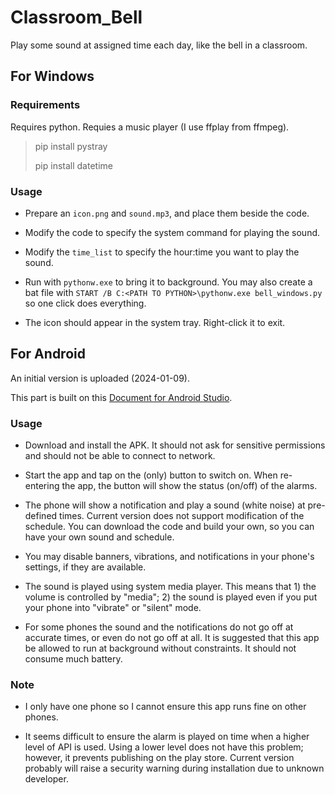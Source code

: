 # Classroom_Bell

Play some sound at assigned time each day, like the bell in a classroom.

## For Windows

### Requirements

Requires python. Requies a music player (I use ffplay from ffmpeg).

> pip install pystray
> 
> pip install datetime

### Usage

- Prepare an `icon.png` and `sound.mp3`, and place them beside the code.
  
- Modify the code to specify the system command for playing the sound.
  
- Modify the `time_list` to specify the hour:time you want to play the sound.
  
- Run with `pythonw.exe` to bring it to background. You may also create a bat file with `START /B C:<PATH TO PYTHON>\pythonw.exe bell_windows.py` so one click does everything.
  
- The icon should appear in the system tray. Right-click it to exit.
  

## For Android

An initial version is uploaded (2024-01-09).

This part is built on this [Document for Android Studio](https://developer.android.com/training/scheduling/alarms?hl=zh-cn).

### Usage

- Download and install the APK. It should not ask for sensitive permissions and should not be able to connect to network.
  
- Start the app and tap on the (only) button to switch on. When re-entering the app, the button will show the status (on/off) of the alarms.
  
- The phone will show a notification and play a sound (white noise) at pre-defined times. Current version does not support modification of the schedule. You can download the code and build your own, so you can have your own sound and schedule.
  
- You may disable banners, vibrations, and notifications in your phone's settings, if they are available.
  
- The sound is played using system media player. This means that 1) the volume is controlled by "media"; 2) the sound is played even if you put your phone into "vibrate" or "silent" mode.
  
- For some phones the sound and the notifications do not go off at accurate times, or even do not go off at all. It is suggested that this app be allowed to run at background without constraints. It should not consume much battery.
  

### Note

- I only have one phone so I cannot ensure this app runs fine on other phones.
  
- It seems difficult to ensure the alarm is played on time when a higher level of API is used. Using a lower level does not have this problem; however, it prevents publishing on the play store. Current version probably will raise a security warning during installation due to unknown developer.

  
